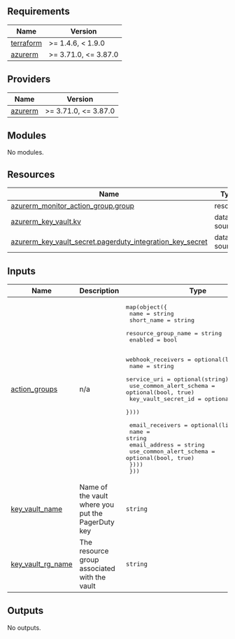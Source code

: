 <!-- BEGIN_TF_DOCS -->
## Requirements

| Name | Version |
|------|---------|
| <a name="requirement_terraform"></a> [terraform](#requirement\_terraform) | >= 1.4.6, < 1.9.0 |
| <a name="requirement_azurerm"></a> [azurerm](#requirement\_azurerm) | >= 3.71.0, <= 3.87.0 |

## Providers

| Name | Version |
|------|---------|
| <a name="provider_azurerm"></a> [azurerm](#provider\_azurerm) | >= 3.71.0, <= 3.87.0 |

## Modules

No modules.

## Resources

| Name | Type |
|------|------|
| [azurerm_monitor_action_group.group](https://registry.terraform.io/providers/hashicorp/azurerm/latest/docs/resources/monitor_action_group) | resource |
| [azurerm_key_vault.kv](https://registry.terraform.io/providers/hashicorp/azurerm/latest/docs/data-sources/key_vault) | data source |
| [azurerm_key_vault_secret.pagerduty_integration_key_secret](https://registry.terraform.io/providers/hashicorp/azurerm/latest/docs/data-sources/key_vault_secret) | data source |

## Inputs

| Name | Description | Type | Default | Required |
|------|-------------|------|---------|:--------:|
| <a name="input_action_groups"></a> [action\_groups](#input\_action\_groups) | n/a | <pre>map(object({<br>    name                = string<br>    short_name          = string<br>    resource_group_name = string<br>    enabled             = bool<br><br>    webhook_receivers   = optional(list(object({<br>      name                    = string<br>      service_uri             = optional(string)<br>      use_common_alert_schema = optional(bool, true)<br>      key_vault_secret_id     = optional(string)<br>    })))<br><br>    email_receivers     = optional(list(object({<br>      name                    = string<br>      email_address           = string<br>      use_common_alert_schema = optional(bool, true)<br>    })))<br>  }))</pre> | `{}` | no |
| <a name="input_key_vault_name"></a> [key\_vault\_name](#input\_key\_vault\_name) | Name of the vault where you put the PagerDuty key | `string` | n/a | yes |
| <a name="input_key_vault_rg_name"></a> [key\_vault\_rg\_name](#input\_key\_vault\_rg\_name) | The resource group associated with the vault | `string` | n/a | yes |

## Outputs

No outputs.
<!-- END_TF_DOCS -->